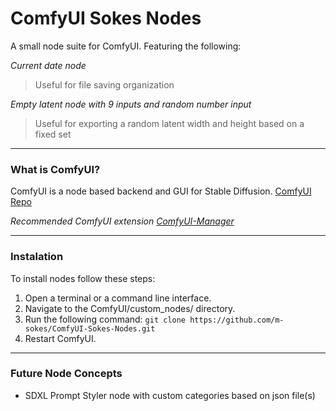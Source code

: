 ComfyUI Sokes Nodes
=======
A small node suite for ComfyUI. Featuring the following:

_Current date node_
> Useful for file saving organization


_Empty latent node with 9 inputs and random number input_
> Useful for exporting a random latent width and height based on a fixed set

---

### What is ComfyUI?

ComfyUI is a node based backend and GUI for Stable Diffusion.
[ComfyUI Repo](https://github.com/comfyanonymous/ComfyUI)

*Recommended ComfyUI extension [ComfyUI-Manager](https://github.com/ltdrdata/ComfyUI-Manager)*

---

### Instalation

To install nodes follow these steps:

1. Open a terminal or a command line interface.
2. Navigate to the ComfyUI/custom_nodes/ directory.
3. Run the following command: ```git clone https://github.com/m-sokes/ComfyUI-Sokes-Nodes.git```
4. Restart ComfyUI.

---

### Future Node Concepts
* SDXL Prompt Styler node with custom categories based on json file(s)
